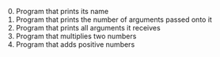 0. Program that prints its name
1. Program that prints the number of arguments passed onto it
2. Program that prints all arguments it receives
3. Program that multiplies two numbers
4. Program that adds positive numbers